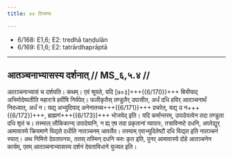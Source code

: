 ```yaml
---
title: ४४ टिप्पण्यः

---
```

- 6/168: E1,6; E2: tredhā taṇḍulān
- 6/169: E1,6; E2: tatrārdhaprāptā

____________________________________________


## आतञ्चनाभ्यासस्य दर्शनात् // MS_६,५.४ //

आतञ्चनाभ्यासं च दर्शयति। कथम्। एवं श्रूयते, यदि [७०३]+++({6/170})+++ बिभीयाद् अभिमोदेष्यतीति महारात्रे हवींषि निर्वपेत्। फलीकृतैस् तण्डुलैर् उपासीत, अर्धं दधि हविर् आतञ्चनार्थं निदध्यात्, अर्धं न। यद्य् अभ्युदियाद् अनेनातच्य+++({6/171})+++ प्रचरेत्, यद्य् उ न+++({6/172})+++, ब्राह्मणं+++({6/173})+++ भोजयेद् इति। यदि कर्मान्तरम्, उपादेयत्वेन तदा तण्डुला दधि शृतं च। तस्माल् लौकिकान्य् उपादेयानि, न ह्य् एष तदा प्रकृतानां व्यापारः, तत्राविनष्टे दधनि, अपरेद्युर् आमावास्ये क्रियमाणे विद्यते दधीति नातञ्चनम् आवर्तेत। तस्याम् एवाभ्युदितेष्टौ दधि विद्यत इति नातञ्चनं स्यात्। अथ निमित्ते देवतापनयः, ततस् तस्मिन् दधनि चरुः कृत इति, पुनर् आमावास्ये दोहे आतञ्चनेन कार्यम्, एवम् आतञ्चनाभ्यासस्य दर्शनं देवताविधाने युज्यत इति।
